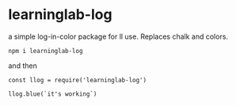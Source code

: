 # learninglab-log

a simple log-in-color package for ll use. Replaces chalk and colors.

`npm i learninglab-log`

and then

```
const llog = require('learninglab-log')

llog.blue(`it's working`)
```